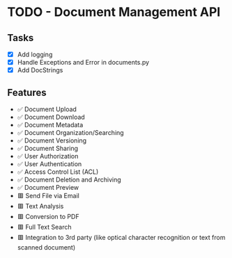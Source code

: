 # TODO - Document Management API

## Tasks

- [x] Add logging
- [x] Handle Exceptions and Error in documents.py
- [x] Add DocStrings

## Features

- ✅ Document Upload
- ✅ Document Download
- ✅ Document Metadata
- ✅ Document Organization/Searching
- ✅ Document Versioning
- ✅ Document Sharing
- ✅ User Authorization
- ✅ User Authentication
- ✅ Access Control List (ACL)
- ✅ Document Deletion and Archiving
- ✅ Document Preview
- 🟥 Send File via Email
- 🟥 Text Analysis
- 🟥 Conversion to PDF
- 🟥 Full Text Search
- 🟥 Integration to 3rd party (like optical character recognition or text from scanned document)
